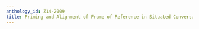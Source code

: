 ```yaml
---
anthology_id: Z14-2009
title: Priming and Alignment of Frame of Reference in Situated Conversation
---
```

